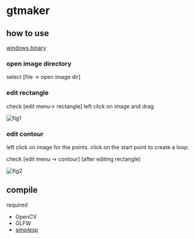 ﻿# gtmaker

## how to use
[windows binary](https://github.com/sanko-shoko/gtmaker/releases)

### open image directory
select [file -> open image dir]

### edit rectangle
check [edit menu-> rectangle]
left click on image and drag.

![fig1](https://github.com/sanko-shoko/gtmaker/blob/master/screenshot/fig1.png)

### edit contour
left click on image for the points.
click on the start point to create a loop.

check [edit menu -> contour] (after editing rectangle)

![fig2](https://github.com/sanko-shoko/gtmaker/blob/master/screenshot/fig2.png)

## compile
required
- OpenCV
- GLFW
- [simplesp](https://github.com/sanko-shoko/simplesp)

